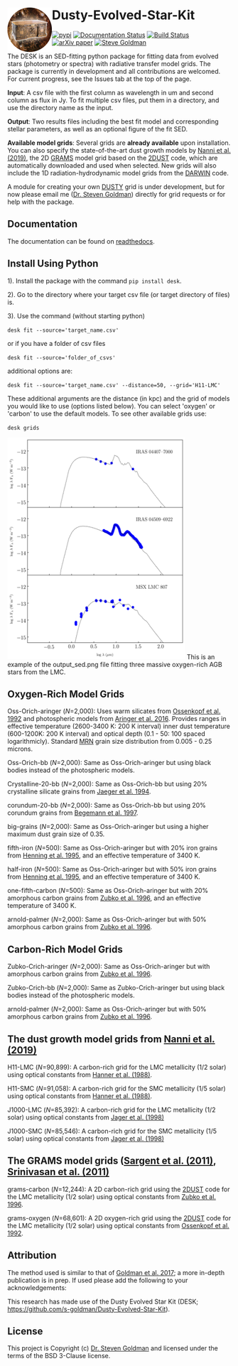 
Dusty-Evolved-Star-Kit<img align="left" width="100" height="100" src="docs/the_desk.png">
=========================================================================================
[![pypi](https://img.shields.io/badge/pypi-DESK-blue.svg)](https://pypi.org/project/desk/)
[![Documentation Status](https://readthedocs.org/projects/dusty-evolved-star-kit/badge/?version=latest)](https://dusty-evolved-star-kit.readthedocs.io/en/latest/?badge=latest)
[![Build Status](https://travis-ci.org/s-goldman/Dusty-Evolved-Star-Kit.svg?branch=master)](https://travis-ci.org/s-goldman/Dusty-Evolved-Star-Kit)
[![arXiv paper](https://img.shields.io/badge/arXiv-1610.05761-blue.svg)](https://arxiv.org/abs/1610.05761)
[![Steve Goldman](https://img.shields.io/badge/STScI-Steve%20Goldman-blue.svg)](http://www.stsci.edu/~sgoldman/)

The DESK is an SED-fitting python package for fitting data from evolved stars (photometry or spectra) with radiative transfer model grids. The package is currently in development and all contributions are welcomed. For current progress, see the Issues tab at the top of the page.

**Input**: A csv file with the first column as wavelength in um and second column as flux in Jy. To fit multiple csv files, put them in a directory, and use the directory name as the input.

**Output**: Two results files including the best fit model and corresponding stellar parameters, as well as an optional figure of the fit SED.

**Available model grids**:
Several grids are **already available** upon installation. You can also specify the state-of-the-art dust growth models by [Nanni et al. (2019)](https://ui.adsabs.harvard.edu/abs/2019MNRAS.487..502N/abstract), the 2D [GRAMS](https://2dust.stsci.edu/grams_models.cgi) model grid based on the [2DUST](https://2dust.stsci.edu/index.cgi) code, which are automatically downloaded and used when selected. New grids will also include the 1D radiation-hydrodynamic model grids from the [DARWIN](https://ui.adsabs.harvard.edu/abs/2019A%26A...626A.100B/abstract) code.

A module for creating your own [DUSTY](https://github.com/ivezic/dusty) grid is under development, but for now please email me ([Dr. Steven Goldman](http://www.stsci.edu/~sgoldman/)) directly for grid requests or for help with the package. 

Documentation
-------------

The documentation can be found on [readthedocs](http://dusty-evolved-star-kit.readthedocs.io/en/latest/).


Install Using Python
-------------------

1). Install the package with the command `pip install desk`.

2). Go to the directory where your target csv file (or target directory of files) is.  

3). Use the command (without starting python) 

  `desk fit --source='target_name.csv'`

or if you have a folder of csv files

  `desk fit --source='folder_of_csvs'`

additional options are:

`desk fit --source='target_name.csv' --distance=50, --grid='H11-LMC'`

These additional arguments are the distance (in kpc) and the grid of models you would like to use (options listed below). You can select 'oxygen' or 'carbon' to use the default models. To see other available grids use:

`desk grids`

<img src="docs/example.png"  width="400" height="500">
This is an example of the output_sed.png file fitting three massive oxygen-rich AGB stars from the LMC.

Oxygen-Rich Model Grids
-------------------
Oss-Orich-aringer (*N*=2,000): Uses warm silicates from [Ossenkopf et al. 1992](https://ui.adsabs.harvard.edu/abs/1992A%26A...261..567O/abstract) and photospheric models from [Aringer et al. 2016](https://ui.adsabs.harvard.edu/abs/2016MNRAS.457.3611A/abstract). Provides ranges in effective temperature (2600-3400 K: 200 K interval) inner dust temperature (600-1200K: 200 K interval) and optical depth (0.1 - 50: 100 spaced logarithmicly). Standard [MRN](https://ui.adsabs.harvard.edu/abs/1977ApJ...217..425M/abstract) grain size distribution from 0.005 - 0.25 microns.

Oss-Orich-bb (*N*=2,000): Same as Oss-Orich-aringer but using black bodies instead of the photospheric models.

Crystalline-20-bb (*N*=2,000): Same as Oss-Orich-bb but using 20% crystalline silicate grains from [Jaeger et al. 1994](https://ui.adsabs.harvard.edu/abs/1994A%26A...292..641J/abstract).

corundum-20-bb (*N*=2,000): Same as Oss-Orich-bb but using 20% corundum grains from [Begemann et al. 1997](https://ui.adsabs.harvard.edu/abs/1997ApJ...476..199B/abstract).

big-grains (*N*=2,000): Same as Oss-Orich-aringer but using a higher maximum dust grain size of 0.35.

fifth-iron (*N*=500): Same as Oss-Orich-aringer but with 20% iron grains from [Henning et al. 1995](https://ui.adsabs.harvard.edu/abs/1995A%26AS..112..143H/abstract), and an effective temperature of 3400 K.

half-iron (*N*=500): Same as Oss-Orich-aringer but with 50% iron grains from [Henning et al. 1995](https://ui.adsabs.harvard.edu/abs/1995A%26AS..112..143H/abstract), and an effective temperature of 3400 K.

one-fifth-carbon (*N*=500): Same as Oss-Orich-aringer but with 20% amorphous carbon grains from [Zubko et al. 1996](https://ui.adsabs.harvard.edu/abs/1996MNRAS.282.1321Z/abstract), and an effective temperature of 3400 K.

arnold-palmer (*N*=2,000): Same as Oss-Orich-aringer but with 50% amorphous carbon grains from [Zubko et al. 1996](https://ui.adsabs.harvard.edu/abs/1996MNRAS.282.1321Z/abstract).


Carbon-Rich Model Grids
-------------------
Zubko-Crich-aringer (*N*=2,000): Same as Oss-Orich-aringer but with amorphous carbon grains from [Zubko et al. 1996](https://ui.adsabs.harvard.edu/abs/1996MNRAS.282.1321Z/abstract).

Zubko-Crich-bb (*N*=2,000): Same as Zubko-Crich-aringer but using black bodies instead of the photospheric models.

arnold-palmer (*N*=2,000): Same as Oss-Orich-aringer but with 50% amorphous carbon grains from [Zubko et al. 1996](https://ui.adsabs.harvard.edu/abs/1996MNRAS.282.1321Z/abstract).



The dust growth model grids from [Nanni et al. (2019)](https://ui.adsabs.harvard.edu/abs/2019MNRAS.487..502N/abstract)
-------------------

H11-LMC (*N*=90,899): A carbon-rich grid for the LMC metallicity (1/2 solar) using optical constants from [Hanner et al. (1988)](https://ui.adsabs.harvard.edu/abs/1988ioch.rept.....H/abstract).

H11-SMC (*N*=91,058): A carbon-rich grid for the SMC metallicity (1/5 solar) using optical constants from [Hanner et al. (1988)](https://ui.adsabs.harvard.edu/abs/1988ioch.rept.....H/abstract).

J1000-LMC (*N*=85,392): A carbon-rich grid for the LMC metallicity (1/2 solar) using optical constants from [Jager et al. (1998)](https://ui.adsabs.harvard.edu/abs/1998A%26A...332..291J/abstract)

J1000-SMC (*N*=85,546): A carbon-rich grid for the SMC metallicity (1/5 solar) using optical constants from [Jager et al. (1998)](https://ui.adsabs.harvard.edu/abs/1998A%26A...332..291J/abstract)


The GRAMS model grids ([Sargent et al. (2011)](https://ui.adsabs.harvard.edu/abs/2011ApJ...728...93S/abstract), [Srinivasan et al. (2011)](https://ui.adsabs.harvard.edu/abs/2011A%26A...532A..54S/abstract)
-------------------

grams-carbon (*N*=12,244): A 2D carbon-rich grid using the [2DUST](https://2dust.stsci.edu/index.cgi) code for the LMC metallicity (1/2 solar) using optical constants from [Zubko et al. 1996](https://ui.adsabs.harvard.edu/abs/1996MNRAS.282.1321Z/abstract).

grams-oxygen (*N*=68,601): A 2D oxygen-rich grid using the [2DUST](https://2dust.stsci.edu/index.cgi) code for the LMC metallicity (1/2 solar) using optical constants from [Ossenkopf et al. 1992](https://ui.adsabs.harvard.edu/abs/1992A%26A...261..567O/abstract).

Attribution
-----------

The method used is similar to that of [Goldman et al. 2017](https://ui.adsabs.harvard.edu/abs/2017MNRAS.465..403G/abstract); a more in-depth publication is in prep. If used please add the following to your acknowledgements:

This research has made use of the Dusty Evolved Star Kit (DESK; https://github.com/s-goldman/Dusty-Evolved-Star-Kit). 

License
-------

This project is Copyright (c) [Dr. Steven Goldman](http://www.stsci.edu/~sgoldman/) and licensed under
the terms of the BSD 3-Clause license.

